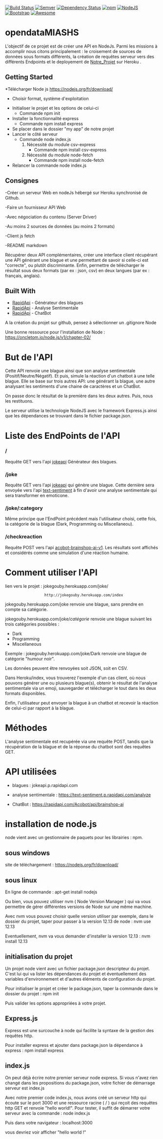 
[![Build Status](https://travis-ci.org/boennemann/badges.svg?branch=master)](/README.md) [![Semver](http://img.shields.io/SemVer/2.0.0.png)](/README.md) [![Dependency Status](https://david-dm.org/boennemann/badges.svg)](/README.md) [![npm](https://img.shields.io/badge/npm-6.4.1-green.svg)](/README.md) [![NodeJS](https://img.shields.io/badge/NodeJS-10.15.3-green.svg)](/README.md) [![Bootstrap](https://img.shields.io/badge/Bootstrap-3.4-blue.svg)](/README.md)  [![Awesome](https://cdn.rawgit.com/sindresorhus/awesome/d7305f38d29fed78fa85652e3a63e154dd8e8829/media/badge.svg)](/README.md)

# opendataMIASHS

L'objectif de ce projet est de créer une API en NodeJs. Parmi les missions à accomplir nous citons principalement : le croisement de sources de données sous formats différents, la création de requêtes serveur vers des différents Endpoints et le deployement de [Notre_Projet](http://jokegouby.herokuapp.com/index) sur Heroku .

## Getting Started

*Télécharger Node js  https://nodejs.org/fr/download/ 
  - Choisir format, système d'exploitation
* Initialiser le projet et les options de celui-ci
  - Commande npm init
* Installer la fonctionnalité express
  - Commande npm install express
* Se placer dans le dossier "my app" de notre projet
* Lancer le côté serveur
  - Commande node index.js
    1) Nécessité du module csv-express
        - Commande npm install csv-express
    2) Nécessité du module node-fetch
        - Commande npm install node-fetch
* Relancer la commande node index.js

## Consignes

-Créer un serveur Web en nodeJs hébergé sur Heroku synchronisé de Github.

-Faire un fournisseur API Web

-Avec négociation du contenu (Server Driver)

-Au moins 2 sources de données (au moins 2 formats)

-Client js fetch

-README markdown

Récupérer deux API complémentaires, créer une interface client récupérant une API générant une blague et une permettant de savoir si celle-ci est "correcte", ou plutôt discriminante. Enfin, permettre de télécharger le résultat sous deux formats (par ex : json, csv) en deux langues (par ex : français, anglais). 

## Built With

* [RapidApi](https://jokeapi.p.rapidapi.com/category/Any) - Générateur des blagues
* [RapidApi](https://text-sentiment.p.rapidapi.com/analyze) - Analyse Sentimentale
* [RapidApi](https://acobot-brainshop-ai-v1.p.rapidapi.com/get) - ChatBot

A la création du projet sur github, pensez à sélectionner un .gitignore Node

Une bonne ressource pour l'installation de Node : https://oncletom.io/node.js/v1/chapter-02/


# But de l'API

Cette API renvoie une blague ainsi que son analyse sentimentale (Positif/Neutre/Négatif). Et puis, simule la réaction d'un chatbot à une telle blague.
Elle se base sur trois autres API: une générant la blague, une autre analysant les sentiments d'une chaine de caractères et un ChatBot.

On passe donc le résultat de la première dans les deux autres. Puis, nous les restituons. 

Le serveur utilise la technologie NodeJS avec le framework Express.js ainsi que les dépendances se trouvant dans le fichier package.json.

# Liste des EndPoints de l'API

### /
Requête GET vers l'api [jokeapi](https://jokeapi.p.rapidapi.com/category/Any) Générateur des blagues.

### /joke
Requête GET vers l'api [jokeapi](https://jokeapi.p.rapidapi.com/category/Any) qui génère une blague. Cette dernière sera envoyée vers l'api [text-sentiment](https://text-sentiment.p.rapidapi.com/analyze) à fin d'avoir une analyse sentimentale qui sera transformer en emoticone.

### /joke/:category
Même principe que l'EndPoint précédent mais l'utilisateur choisi, cette fois, la catégorie de la blague (Dark, Programming ou Miscellaneou).

### /checkreaction
Requête POST vers l'api [acobot-brainshop-ai-v1](https://acobot-brainshop-ai-v1.p.rapidapi.com/get). Les résultats sont affichés et considérés comme une simulation d'une réaction humaine.


# Comment utiliser l'API

lien vers le projet : jokegouby.herokuapp.com/joke/

                      http://jokegouby.herokuapp.com/index

jokegouby.herokuapp.com/joke renvoie une blague, sans prendre en compte sa catégorie.

jokegouby.herokuapp.com/joke/*catégorie* renvoie une blague suivant les trois catégories possibles :
  - Dark
  - Programming
  - Miscellaneous

Exemple :
  jokegouby.herokuapp.com/joke/Dark renvoie une blague de catégorie "humour noir".
  
Les données peuvent être renvoyées soit JSON, soit en CSV.

Dans Heroku/index, vous trouverez l'exemple d'un cas client, où nous pouvons générer une ou plusieurs blague(s), obtenir le résultat de l'analyse sentimentale via un emoji, sauvegarder et télécharger le tout dans les deux formats disponibles.

Enfin, l'utilisateur peut envoyer la blague à un chatbot et recevoir la réaction de celui-ci par rapport à la blague.

# Méthodes

L'analyse sentimentale est recupérée via une requête POST, tandis que la récupération de la blague et de la réponse du chatbot sont des requêtes GET.

# API utilisées

- blagues : jokeapi.p.rapidapi.com

- analyse sentimentale : https://text-sentiment.p.rapidapi.com/analyze

- ChatBot : https://rapidapi.com/Acobot/api/brainshop-ai


# installation de node.js

node vient avec un gestionnaire de paquets pour les librairies : npm.

## sous windows
 
site de téléchargement : https://nodejs.org/fr/download/

## sous linux

En ligne de commande : apt-get install nodejs

Ou bien, vous pouvez utiliser nvm ( Node Version Manager ) qui va vous permettre de gérer différentes versions de Node sur une même machine. 

Avec nvm vous pouvez choisir quelle version utiliser par exemple, dans le dossier du projet, taper pour passer à la version 12.13 de node : nvm use 12.13

Eventuellement, nvm va vous demander d'installer la version 12.13 : nvm install 12.13

## initialisation du projet

Un projet node vient avec un fichier package.json descripteur du projet. C'est lui qui va lister les dépendances du projet et éventuellement des variables d'environnement et d'autres éléments de configuration du projet.

Pour initialiser le projet et créer le package.json, taper la commande dans le dossier du projet : npm init

Puis valider les options appropriées à votre projet.

## Express.js

Express est une surcouche à node qui facilite la syntaxe de la gestion des requêtes http. 

Pour installer express et ajouter dans package.json la dépendance à express : npm install express

## index.js

On peut déjà écrire notre premier serveur node express. Si vous n'avez rien changé dans les propositions du package.json, votre fichier de démarrage serveur est index.js

Avec notre premier code index.js, nous avons créé un serveur http qui écoute sur le port 3000 et une ressource racine ( / ) qui reçoit des requêtes http GET et renvoie "hello world!". Pour tester, il suffit de démarrer votre serveur avec la commande : node index.js

Puis dans votre navigateur : localhost:3000

vous devriez voir afficher "hello world !"
